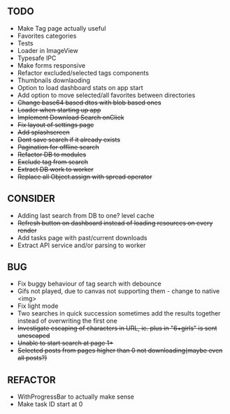 ## TODO

- Make Tag page actually useful
- Favorites categories
- Tests
- Loader in ImageView
- Typesafe IPC
- Make forms responsive
- Refactor excluded/selected tags components
- Thumbnails downlaoding
- Option to load dashboard stats on app start
- Add option to move selected/all favorites between directories
- ~~Change base64 based dtos with blob based ones~~
- ~~Loader when starting up app~~
- ~~Implement Download Search onClick~~
- ~~Fix layout of settings page~~
- ~~Add splashscreen~~
- ~~Dont save search if it already exists~~
- ~~Pagination for offline search~~
- ~~Refactor DB to modules~~
- ~~Exclude tag from search~~
- ~~Extract DB work to worker~~
- ~~Replace all Object.assign with spread operator~~

## CONSIDER

- Adding last search from DB to one? level cache
- ~~Refresh button on dashboard instead of loading resources on every render~~
- Add tasks page with past/current downloads
- Extract API service and/or parsing to worker

## BUG

- Fix buggy behaviour of tag search with debounce
- Gifs not played, due to canvas not supporting them - change to native \<img\>
- Fix light mode
- Two searches in quick succession sometimes add the results together instead of overwriting the first one
- ~~Investigate escaping of characters in URL, ie. plus in "6+girls" is sent unescaped~~
- ~~Unable to start search at page 1+~~
- ~~Selected posts from pages higher than 0 not downloading(maybe even all posts?)~~

## REFACTOR

- WithProgressBar to actually make sense
- Make task ID start at 0
